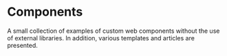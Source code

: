 # Components
A small collection of examples of custom web components without the use of external libraries. In addition, various templates and articles are presented.

